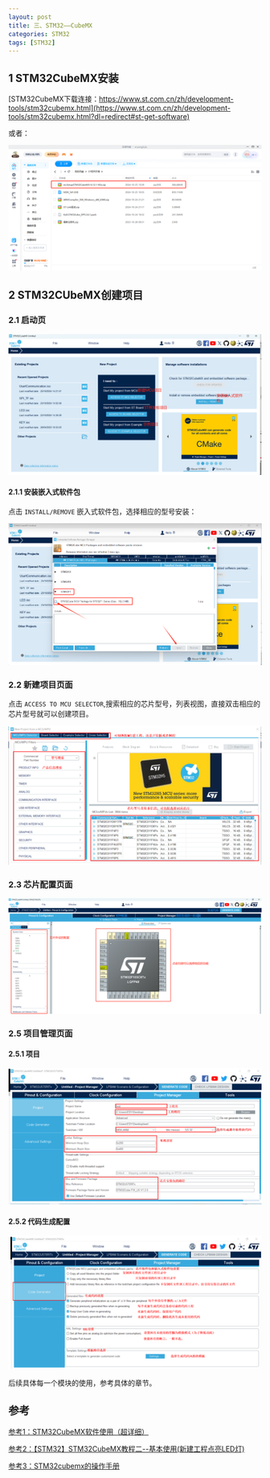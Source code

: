 ```yaml
---
layout: post
title: 三、STM32——CubeMX
categories: STM32
tags: [STM32]
---
```


## 1 STM32CubeMX安装

[STM32CubeMX下载连接：https://www.st.com.cn/zh/development-tools/stm32cubemx.html](https://www.st.com.cn/zh/development-tools/stm32cubemx.html?dl=redirect#st-get-software)

或者：

![alt text](/assets/ST/03_STM32CubeMX/image/image.png)

## 2 STM32CUbeMX创建项目

### 2.1 启动页

![alt text](/assets/ST/03_STM32CubeMX/image/image-1.png)

#### 2.1.1 安装嵌入式软件包

点击 `INSTALL/REMOVE` 嵌入式软件包，选择相应的型号安装：

![alt text](/assets/ST/03_STM32CubeMX/image/image-2.png)

### 2.2 新建项目页面

点击 `ACCESS TO MCU SELECTOR`,搜索相应的芯片型号，列表视图，直接双击相应的芯片型号就可以创建项目。

![alt text](/assets/ST/03_STM32CubeMX/image/image-3.png)

### 2.3 芯片配置页面

![alt text](/assets/ST/03_STM32CubeMX/image/image-4.png)

### 2.5 项目管理页面

#### 2.5.1 项目

![alt text](/assets/ST/03_STM32CubeMX/image/image-5.png)

#### 2.5.2 代码生成配置

![alt text](/assets/ST/03_STM32CubeMX/image/image-6.png)

后续具体每一个模块的使用，参考具体的章节。

## 参考

[参考1：STM32CubeMX软件使用（超详细）](https://blog.csdn.net/qq_33738357/article/details/138674328)

[参考2：【STM32】STM32CubeMX教程二--基本使用(新建工程点亮LED灯)](https://blog.csdn.net/as480133937/article/details/98947162)

[参考3：STM32cubemx的操作手册](https://blog.csdn.net/Klusfsc/article/details/138416247)